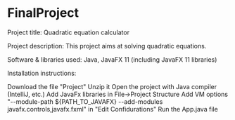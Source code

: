 # FinalProject
Project title: Quadratic equation calculator

Project description: This project aims at solving quadratic equations.

Software & libraries used: Java, JavaFX 11 (including JavaFX 11 libraries)

Installation instructions:

Download the file "Project"
Unzip it
Open the project with Java compiler (IntelliJ, etc.)
Add JavaFx libraries in File->Project Structure
Add VM options "--module-path ${PATH_TO_JAVAFX} --add-modules javafx.controls,javafx.fxml" in "Edit Confidurations"
Run the App.java file
